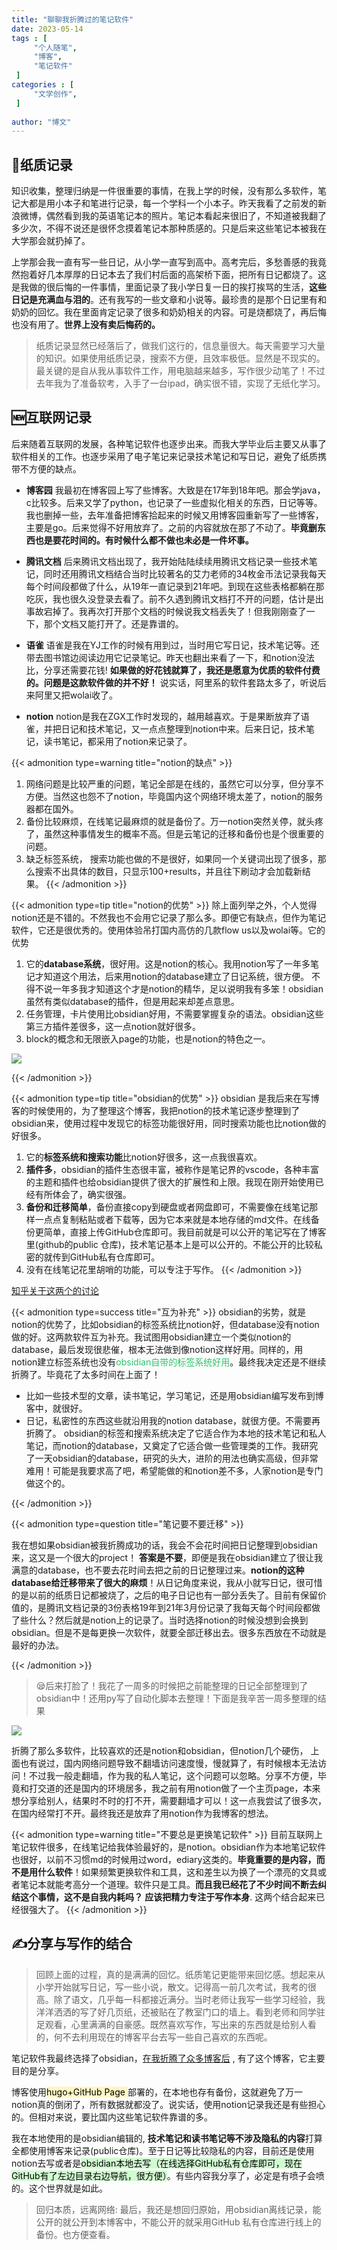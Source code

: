 ```yaml
---
title: "聊聊我折腾过的笔记软件"
date: 2023-05-14
tags : [                                    
     "个人随笔",
     "博客",
     "笔记软件"
 ]
categories : [                              
     "文学创作",
 ]
 
author: "博文" 
---
```


## 📖纸质记录
知识收集，整理归纳是一件很重要的事情，在我上学的时候，没有那么多软件，笔记大都是用小本子和笔进行记录，每一个学科一个小本子。昨天我看了之前发的新浪微博，偶然看到我的英语笔记本的照片。笔记本看起来很旧了，不知道被我翻了多少次，不得不说还是很怀念摸着笔记本那种质感的。只是后来这些笔记本被我在大学那会就扔掉了。

上学那会我一直有写一些日记，从小学一直写到高中。高考完后，多愁善感的我竟然抱着好几本厚厚的日记本去了我们村后面的高架桥下面，把所有日记都烧了。这是我做的很后悔的一件事情，里面记录了我小学日复一日的挨打挨骂的生活，**这些日记是充满血与泪的**。还有我写的一些文章和小说等。最珍贵的是那个日记里有和奶奶的回忆。我在里面肯定记录了很多和奶奶相关的内容。可是烧都烧了，再后悔也没有用了。**世界上没有卖后悔药的。**


> 纸质记录显然已经落后了，做我们这行的，信息量很大。每天需要学习大量的知识。如果使用纸质记录，搜索不方便，且效率极低。显然是不现实的。最关键的是自从我从事软件工作，用电脑越来越多，写作很少动笔了！不过去年我为了准备软考，入手了一台ipad，确实很不错，实现了无纸化学习。



## 🆕互联网记录

后来随着互联网的发展，各种笔记软件也逐步出来。而我大学毕业后主要又从事了软件相关的工作。也逐步采用了电子笔记来记录技术笔记和写日记，避免了纸质携带不方便的缺点。

- **博客园**   我最初在博客园上写了些博客。大致是在17年到18年吧。那会学java，c比较多。后来又学了python，也记录了一些虚拟化相关的东西，日记等等。我也删掉一些，去年准备把博客拾起来的时候又用博客园重新写了一些博客，主要是go。后来觉得不好用放弃了。之前的内容就放在那了不动了。**毕竟删东西也是要花时间的。有时候什么都不做也未必是一件坏事。**

- **腾讯文档**   后来腾讯文档出现了，我开始陆陆续续用腾讯文档记录一些技术笔记，同时还用腾讯文档结合当时比较著名的艾力老师的34枚金币法记录我每天每个时间段都做了什么，从19年一直记录到21年吧。到现在这些表格都躺在那吃灰，我也很久没登录去看了。前不久遇到腾讯文档打不开的问题，估计是出事故宕掉了。我再次打开那个文档的时候说我文档丢失了！但我刚刚查了一下，那个文档又能打开了。还是靠谱的。

- **语雀**  语雀是我在YJ工作的时候有用到过，当时用它写日记，技术笔记等。还带去图书馆边阅读边用它记录笔记。昨天也翻出来看了一下，和notion没法比，分享还需要花钱! **如果做的好花钱就算了，我还是愿意为优质的软件付费的。问题是这款软件做的并不好！**  说实话，阿里系的软件套路太多了，听说后来阿里又把wolai收了。

- **notion** notion是我在ZGX工作时发现的，越用越喜欢。于是果断放弃了语雀，并把日记和技术笔记，又一点点整理到notion中来。后来日记，技术笔记，读书笔记，都采用了notion来记录了。

{{< admonition type=warning  title="notion的缺点"  >}} 
1. 网络问题是比较严重的问题，笔记全部是在线的，虽然它可以分享，但分享不方便。当然这也怨不了notion，毕竟国内这个网络环境太差了，notion的服务器都在国外。
2. 备份比较麻烦，在线笔记最麻烦的就是备份了。万一notion突然关停，就头疼了，虽然这种事情发生的概率不高。但是云笔记的迁移和备份也是个很重要的问题。
3. 缺乏标签系统， 搜索功能也做的不是很好，如果同一个关键词出现了很多，那么搜索不出具体的数目，只显示100+results，并且往下刷动才会加载新结果。
{{< /admonition >}}


{{< admonition type=tip  title="notion的优势"  >}} 
除上面列举之外，个人觉得notion还是不错的。不然我也不会用它记录了那么多。即便它有缺点，但作为笔记软件，它还是很优秀的。使用体验吊打国内高仿的几款flow us以及wolai等。它的优势
 1.  它的**database系统**，很好用。这是notion的核心。我用notion写了一年多笔记才知道这个用法，后来用notion的database建立了日记系统，很方便。  不得不说一年多我才知道这个才是notion的精华，足以说明我有多笨！obsidian虽然有类似database的插件，但是用起来却差点意思。
 2. 任务管理，卡片使用比obsidian好用，不需要掌握复杂的语法。obsidian这些第三方插件差很多，这一点notion就好很多。
 3. block的概念和无限嵌入page的功能，也是notion的特色之一。


![](/读书笔记/20230523155040.png)


{{< /admonition >}}




{{< admonition type=tip  title="obsidian的优势"  >}} 
obsidian 是我后来在写博客的时候使用的，为了整理这个博客，我把notion的技术笔记逐步整理到了obsidian来，使用过程中发现它的标签功能很好用，同时搜索功能也比notion做的好很多。

1. 它的**标签系统和搜索功能**比notion好很多，这一点我很喜欢。
2. **插件多**，obsidian的插件生态很丰富，被称作是笔记界的vscode，各种丰富的主题和插件也给obsidian提供了很大的扩展性和上限。我现在刚开始使用已经有所体会了，确实很强。
3. **备份和迁移简单**，备份直接copy到硬盘或者网盘即可，不需要像在线笔记那样一点点复制粘贴或者下载等，因为它本来就是本地存储的md文件。在线备份更简单，直接上传GitHub仓库即可。我目前就是可以公开的笔记写在了博客里(github的public 仓库)，技术笔记基本上是可以公开的。不能公开的比较私密的就传到GitHub私有仓库即可。
4. 没有在线笔记花里胡哨的功能，可以专注于写作。
{{< /admonition >}}

[知乎关于这两个的讨论](https://www.zhihu.com/question/570175495)

{{< admonition type=success  title="互为补充"  >}} 
obsidian的劣势，就是notion的优势了，比如obsidian的标签系统比notion好，但database没有notion做的好。这两款软件互为补充。我试图用obsidian建立一个类似notion的database，最后发现很悲催，根本无法做到像notion这样好用。同样的，用notion建立标签系统也没有<font color="#2DC26B">obsidian自带的标签系统好用</font>。最终我决定还是不继续折腾了。毕竟花了太多时间在上面了！
- 比如一些技术型的文章，读书笔记，学习笔记，还是用obsidian编写发布到博客中，就很好。
- 日记，私密性的东西这些就沿用我的notion database，就很方便。不需要再折腾了。
obsidian的标签和搜索系统决定了它适合作为本地的技术笔记和私人笔记，而notion的database，又奠定了它适合做一些管理类的工作。我研究了一天obsidian的database，研究的头大，进阶的用法也确实高级，但非常难用！可能是我要求高了吧，希望能做的和notion差不多，人家notion是专门做这个的。

{{< /admonition >}}

{{< admonition type=question  title="笔记要不要迁移"  >}} 

 我在想如果obsidian被我折腾成功的话，我会不会花时间把日记整理到obsidian来，这又是一个很大的project！ **答案是不要**，即便是我在obsidian建立了很让我满意的database，也不要去花时间去把之前的日记整理过来。**notion的这种database给迁移带来了很大的麻烦**！从日记角度来说，我从小就写日记，很可惜的是以前的纸质日记都被烧了，之后的电子日记也有一部分丢失了。目前有保留价值的，是腾讯文档记录的3份表格19年到21年3月份记录了我每天每个时间段都做了些什么？然后就是notion上的记录了。当时选择notion的时候没想到会换到obsidian。但是不是每更换一次软件，就要全部迁移出去。很多东西放在不动就是最好的办法。

{{< /admonition >}}

> 😪后来打脸了！我花了一周多的时候把之前能整理的日记全部整理到了obsidian中！还用py写了自动化脚本去整理！下面是我辛苦一周多整理的结果

![](/python/20230605203307.png)

折腾了那么多软件，比较喜欢的还是notion和obsidian，但notion几个硬伤， 上面也有说过，国内网络问题导致不翻墙访问速度慢，慢就算了，有时候根本无法访问！不过我一般走翻墙，作为我的私人笔记，这个问题可以忽略。分享不方便，毕竟和打交道的还是国内的环境居多，我之前有用notion做了一个主页page，本来想分享给别人，结果时不时的打不开，需要翻墙才可以！这一点我尝试了很多次，在国内经常打不开。最终我还是放弃了用notion作为我博客的想法。

{{< admonition type=warning  title="不要总是更换笔记软件"  >}} 
目前互联网上笔记软件很多，在线笔记给我体验最好的，是notion。obsidian作为本地笔记软件也很好，以前不习惯md的时候用过word，ediary这类的。**毕竟重要的是内容，而不是用什么软件**！如果频繁更换软件和工具，这和差生以为换了一个漂亮的文具或者笔记本就能考高分一个道理。软件只是工具。**而且我已经花了不少时间不断去纠结这个事情，这不是自我内耗吗？ 应该把精力专注于写作本身**. 这两个结合起来已经很强大了。
{{< /admonition >}}


## ✍️分享与写作的结合

>回顾上面的过程，真的是满满的回忆。纸质笔记更能带来回忆感。想起来从小学开始就写日记，写一些小说，散文。记得高一前几次考试，我考的很高。除了语文，几乎每一科都接近满分。当时老师让我写一些学习经验，我洋洋洒洒的写了好几页纸，还被贴在了教室门口的墙上。看到老师和同学驻足观看，心里满满的自豪感。既然喜欢写作，写出来的东西就是给别人看的，何不去利用现在的博客平台去写一些自己喜欢的东西呢。

笔记软件我最终选择了obsidian，[在我折腾了众多博客后](https://sunnydongbowen.github.io/%E8%81%8A%E8%81%8A%E9%82%A3%E4%BA%9B%E5%B9%B4%E6%88%91%E6%8A%98%E8%85%BE%E8%BF%87%E7%9A%84%E5%8D%9A%E5%AE%A2/) , 有了这个博客，它主要目的是分享。

博客使用<mark style="background: #FFF3A3A6;">hugo+GitHub Page </mark>部署的，在本地也存有备份，这就避免了万一notion真的倒闭了，所有数据就都没了。说实话，使用notion记录我还是有些担心的。但相对来说，要比国内这些笔记软件靠谱的多。 

我在本地使用的是obsidian编辑的, **技术笔记和读书笔记等不涉及隐私的内容**打算全都使用博客来记录(public仓库)。至于日记等比较隐私的内容，目前还是使用notion去写或者是<mark style="background: #BBFABBA6;">obsidian本地去写（在线选择GitHub私有仓库即可，现在GitHub有了左边目录右边导航，很方便）</mark>。有些内容我分享了，必定是有喷子会喷的。这个世界就是如此。

>回归本质，远离网络:  最后，我还是想回归原始，用obsidian离线记录，能公开的就公开到本博客中，不能公开的就采用GitHub 私有仓库进行线上的备份。也方便查看。











